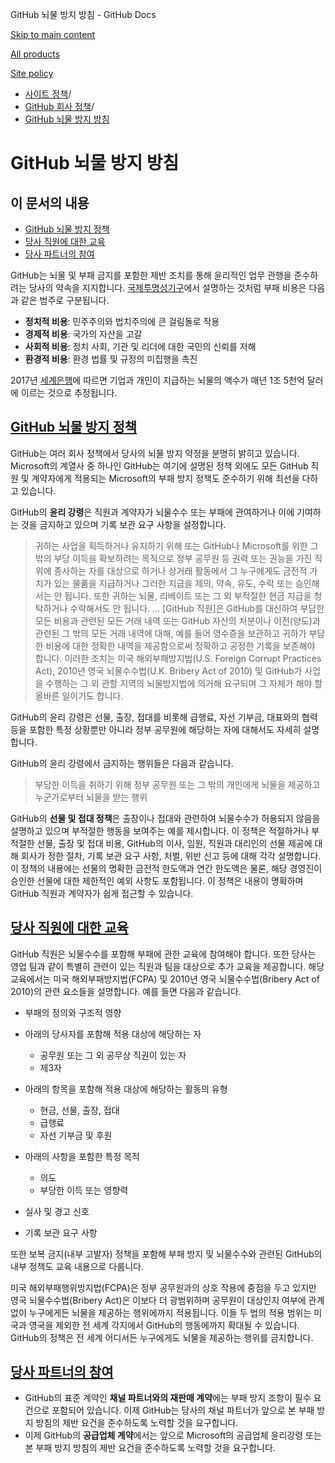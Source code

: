 GitHub 뇌물 방지 방침 - GitHub Docs

[Skip to main content](#main-content)

[All products](/ko)

[Site policy](/site-policy)

* [사이트 정책](/ko/site-policy)/
* [GitHub 회사 정책](/ko/site-policy/github-company-policies)/
* [GitHub 뇌물 방지 방침](/ko/site-policy/github-company-policies/github-anti-bribery-statement)

GitHub 뇌물 방지 방침
==========

이 문서의 내용
----------

* [GitHub 뇌물 방지 정책](#github-policies-prohibiting-bribery)
* [당사 직원에 대한 교육](#training-for-our-employees)
* [당사 파트너의 참여](#engaging-our-partners)

GitHub는 뇌물 및 부패 금지를 포함한 제반 조치를 통해 윤리적인 업무 관행을 준수하려는 당사의 약속을 지지합니다. [국제투명성기구](https://www.transparency.org/what-is-corruption#costs-of-corruption)에서 설명하는 것처럼 부패 비용은 다음과 같은 범주로 구분됩니다.

* **정치적 비용**: 민주주의와 법치주의에 큰 걸림돌로 작용
* **경제적 비용**: 국가의 자산을 고갈
* **사회적 비용**: 정치 사회, 기관 및 리더에 대한 국민의 신뢰를 저해
* **환경적 비용**: 환경 법률 및 규정의 미집행을 촉진

2017년 [세계은행](https://www.worldbank.org/en/topic/governance/brief/anti-corruption)에 따르면 기업과 개인이 지급하는 뇌물의 액수가 매년 1조 5천억 달러에 이르는 것으로 추정됩니다.

[GitHub 뇌물 방지 정책](#github-policies-prohibiting-bribery)
----------

GitHub는 여러 회사 정책에서 당사의 뇌물 방지 약정을 분명히 밝히고 있습니다. Microsoft의 계열사 중 하나인 GitHub는 여기에 설명된 정책 외에도 모든 GitHub 직원 및 계약자에게 적용되는 Microsoft의 부패 방지 정책도 준수하기 위해 최선을 다하고 있습니다.

GitHub의 **윤리 강령**은 직원과 계약자가 뇌물수수 또는 부패에 관여하거나 이에 기여하는 것을 금지하고 있으며 기록 보관 요구 사항을 설정합니다.

>
>
> 귀하는 사업을 획득하거나 유지하기 위해 또는 GitHub나 Microsoft를 위한 그 밖의 부당 이득을 확보하려는 목적으로 정부 공무원 등 권력 또는 권능을 가진 직위에 종사하는 자를 대상으로 하거나 상거래 활동에서 그 누구에게도 금전적 가치가 있는 물품을 지급하거나 그러한 지급을 제의, 약속, 유도, 수락 또는 승인해서는 안 됩니다. 또한 귀하는 뇌물, 리베이트 또는 그 외 부적절한 현금 지급을 청탁하거나 수락해서도 안 됩니다. … [GitHub 직원]은 GitHub를 대신하여 부담한 모든 비용과 관련된 모든 거래 내역 또는 GitHub 자산의 처분이나 이전(양도)과 관련된 그 밖의 모든 거래 내역에 대해, 예를 들어 영수증을 보관하고 귀하가 부담한 비용에 대한 정확한 내역을 제공함으로써 정확하고 공정한 기록을 보존해야 합니다. 이러한 조치는 미국 해외부패방지법(U.S. Foreign Corrupt Practices Act), 2010년 영국 뇌물수수법(U.K. Bribery Act of 2010) 및 GitHub가 사업을 수행하는 그 외 관할 지역의 뇌물방지법에 의거해 요구되며 그 자체가 해야 할 올바른 일이기도 합니다.
>
>

GitHub의 윤리 강령은 선물, 출장, 접대를 비롯해 급행료, 자선 기부금, 대표와의 협력 등을 포함한 특정 상황뿐만 아니라 정부 공무원에 해당하는 자에 대해서도 자세히 설명합니다.

GitHub의 윤리 강령에서 금지하는 행위들은 다음과 같습니다.

>
>
> 부당한 이득을 취하기 위해 정부 공무원 또는 그 밖의 개인에게 뇌물을 제공하고 누군가로부터 뇌물을 받는 행위
>
>

GitHub의 **선물 및 접대 정책**은 출장이나 접대와 관련하여 뇌물수수가 허용되지 않음을 설명하고 있으며 부적절한 행동을 보여주는 예를 제시합니다. 이 정책은 적절하거나 부적절한 선물, 출장 및 접대 비용, GitHub의 이사, 임원, 직원과 대리인의 선물 제공에 대해 회사가 정한 절차, 기록 보관 요구 사항, 처벌, 위반 신고 등에 대해 각각 설명합니다. 이 정책의 내용에는 선물의 명확한 금전적 한도액과 연간 한도액은 물론, 해당 경영진이 승인한 선물에 대한 제한적인 예외 사항도 포함됩니다. 이 정책은 내용이 명확하며 GitHub 직원과 계약자가 쉽게 접근할 수 있습니다.

[당사 직원에 대한 교육](#training-for-our-employees)
----------

GitHub 직원은 뇌물수수를 포함해 부패에 관한 교육에 참여해야 합니다. 또한 당사는 영업 팀과 같이 특별히 관련이 있는 직원과 팀을 대상으로 추가 교육을 제공합니다. 해당 교육에서는 미국 해외부패방지법(FCPA) 및 2010년 영국 뇌물수수법(Bribery Act of 2010)의 관련 요소들을 설명합니다. 예를 들면 다음과 같습니다.

* 부패의 정의와 구조적 영향
* 아래의 당사자를 포함해 적용 대상에 해당하는 자
  * 공무원 또는 그 외 공무상 직권이 있는 자
  * 제3자

* 아래의 항목을 포함해 적용 대상에 해당하는 활동의 유형
  * 현금, 선물, 출장, 접대
  * 급행료
  * 자선 기부금 및 후원

* 아래의 사항을 포함한 특정 목적
  * 의도
  * 부당한 이득 또는 영향력

* 실사 및 경고 신호
* 기록 보관 요구 사항

또한 보복 금지(내부 고발자) 정책을 포함해 부패 방지 및 뇌물수수와 관련된 GitHub의 내부 정책도 교육 내용으로 다룹니다.

미국 해외부패행위방지법(FCPA)은 정부 공무원과의 상호 작용에 중점을 두고 있지만 영국 뇌물수수법(Bribery Act)은 이보다 더 광범위하며 공무원이 대상인지 여부에 관계없이 누구에게든 뇌물을 제공하는 행위에까지 적용됩니다. 이들 두 법의 적용 범위는 미국과 영국을 제외한 전 세계 각지에서 GitHub의 행동에까지 확대될 수 있습니다. GitHub의 정책은 전 세계 어디서든 누구에게도 뇌물을 제공하는 행위를 금지합니다.

[당사 파트너의 참여](#engaging-our-partners)
----------

* GitHub의 표준 계약인 **채널 파트너와의 재판매 계약**에는 부패 방지 조항이 필수 요건으로 포함되어 있습니다. 이제 GitHub는 당사의 채널 파트너가 앞으로 본 부패 방지 방침의 제반 요건을 준수하도록 노력할 것을 요구합니다.
* 이제 GitHub의 **공급업체 계약**에서는 앞으로 Microsoft의 공급업체 윤리강령 또는 본 부패 방지 방침의 제반 요건을 준수하도록 노력할 것을 요구합니다.
